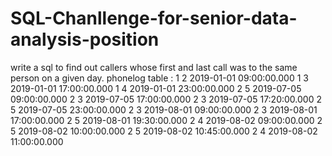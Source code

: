 # SQL-Chanllenge-for-senior-data-analysis-position
write a sql to find out callers whose first and last call was to the same person on a given day.
phonelog table :
1	2	2019-01-01 09:00:00.000
1	3	2019-01-01 17:00:00.000
1	4	2019-01-01 23:00:00.000
2	5	2019-07-05 09:00:00.000
2	3	2019-07-05 17:00:00.000
2	3	2019-07-05 17:20:00.000
2	5	2019-07-05 23:00:00.000
2	3	2019-08-01 09:00:00.000
2	3	2019-08-01 17:00:00.000
2	5	2019-08-01 19:30:00.000
2	4	2019-08-02 09:00:00.000
2	5	2019-08-02 10:00:00.000
2	5	2019-08-02 10:45:00.000
2	4	2019-08-02 11:00:00.000
